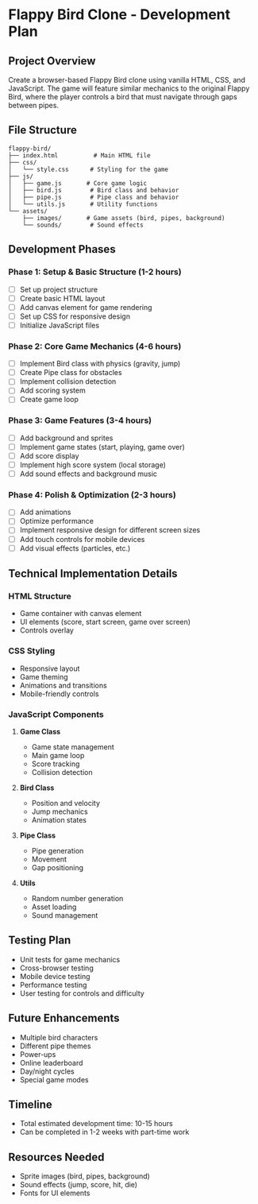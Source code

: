 # Flappy Bird Clone - Development Plan

## Project Overview
Create a browser-based Flappy Bird clone using vanilla HTML, CSS, and JavaScript. The game will feature similar mechanics to the original Flappy Bird, where the player controls a bird that must navigate through gaps between pipes.

## File Structure
```
flappy-bird/
├── index.html          # Main HTML file
├── css/
│   └── style.css      # Styling for the game
├── js/
│   ├── game.js       # Core game logic
│   ├── bird.js        # Bird class and behavior
│   ├── pipe.js        # Pipe class and behavior
│   └── utils.js       # Utility functions
└── assets/
    ├── images/       # Game assets (bird, pipes, background)
    └── sounds/        # Sound effects
```

## Development Phases

### Phase 1: Setup & Basic Structure (1-2 hours)
- [ ] Set up project structure
- [ ] Create basic HTML layout
- [ ] Add canvas element for game rendering
- [ ] Set up CSS for responsive design
- [ ] Initialize JavaScript files

### Phase 2: Core Game Mechanics (4-6 hours)
- [ ] Implement Bird class with physics (gravity, jump)
- [ ] Create Pipe class for obstacles
- [ ] Implement collision detection
- [ ] Add scoring system
- [ ] Create game loop

### Phase 3: Game Features (3-4 hours)
- [ ] Add background and sprites
- [ ] Implement game states (start, playing, game over)
- [ ] Add score display
- [ ] Implement high score system (local storage)
- [ ] Add sound effects and background music

### Phase 4: Polish & Optimization (2-3 hours)
- [ ] Add animations
- [ ] Optimize performance
- [ ] Implement responsive design for different screen sizes
- [ ] Add touch controls for mobile devices
- [ ] Add visual effects (particles, etc.)

## Technical Implementation Details

### HTML Structure
- Game container with canvas element
- UI elements (score, start screen, game over screen)
- Controls overlay

### CSS Styling
- Responsive layout
- Game theming
- Animations and transitions
- Mobile-friendly controls

### JavaScript Components
1. **Game Class**
   - Game state management
   - Main game loop
   - Score tracking
   - Collision detection

2. **Bird Class**
   - Position and velocity
   - Jump mechanics
   - Animation states

3. **Pipe Class**
   - Pipe generation
   - Movement
   - Gap positioning

4. **Utils**
   - Random number generation
   - Asset loading
   - Sound management

## Testing Plan
- Unit tests for game mechanics
- Cross-browser testing
- Mobile device testing
- Performance testing
- User testing for controls and difficulty

## Future Enhancements
- Multiple bird characters
- Different pipe themes
- Power-ups
- Online leaderboard
- Day/night cycles
- Special game modes

## Timeline
- Total estimated development time: 10-15 hours
- Can be completed in 1-2 weeks with part-time work

## Resources Needed
- Sprite images (bird, pipes, background)
- Sound effects (jump, score, hit, die)
- Fonts for UI elements
